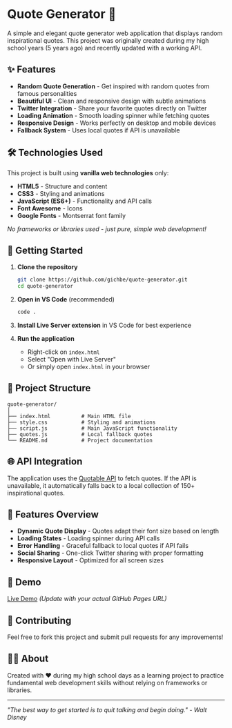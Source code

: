 # Quote Generator 💭

A simple and elegant quote generator web application that displays random inspirational quotes. This project was originally created during my high school years (5 years ago) and recently updated with a working API.

## ✨ Features

- **Random Quote Generation** - Get inspired with random quotes from famous personalities
- **Beautiful UI** - Clean and responsive design with subtle animations
- **Twitter Integration** - Share your favorite quotes directly on Twitter
- **Loading Animation** - Smooth loading spinner while fetching quotes
- **Responsive Design** - Works perfectly on desktop and mobile devices
- **Fallback System** - Uses local quotes if API is unavailable

## 🛠️ Technologies Used

This project is built using **vanilla web technologies** only:

- **HTML5** - Structure and content
- **CSS3** - Styling and animations
- **JavaScript (ES6+)** - Functionality and API calls
- **Font Awesome** - Icons
- **Google Fonts** - Montserrat font family

*No frameworks or libraries used - just pure, simple web development!*

## 🚀 Getting Started

1. **Clone the repository**
   ```bash
   git clone https://github.com/gichbe/quote-generator.git
   cd quote-generator
   ```

2. **Open in VS Code** (recommended)
   ```bash
   code .
   ```

3. **Install Live Server extension** in VS Code for best experience

4. **Run the application**
   - Right-click on `index.html`
   - Select "Open with Live Server"
   - Or simply open `index.html` in your browser

## 📁 Project Structure

```
quote-generator/
│
├── index.html          # Main HTML file
├── style.css           # Styling and animations
├── script.js           # Main JavaScript functionality
├── quotes.js           # Local fallback quotes
└── README.md           # Project documentation
```

## 🌐 API Integration

The application uses the [Quotable API](https://api.quotable.io/) to fetch quotes. If the API is unavailable, it automatically falls back to a local collection of 150+ inspirational quotes.

## 🎨 Features Overview

- **Dynamic Quote Display** - Quotes adapt their font size based on length
- **Loading States** - Loading spinner during API calls
- **Error Handling** - Graceful fallback to local quotes if API fails
- **Social Sharing** - One-click Twitter sharing with proper formatting
- **Responsive Layout** - Optimized for all screen sizes

## 📱 Demo

[Live Demo](https://yourusername.github.io/quote-generator) *(Update with your actual GitHub Pages URL)*

## 🤝 Contributing

Feel free to fork this project and submit pull requests for any improvements!

## 👨‍💻 About

Created with ❤️ during my high school days as a learning project to practice fundamental web development skills without relying on frameworks or libraries.

---

*"The best way to get started is to quit talking and begin doing." - Walt Disney*